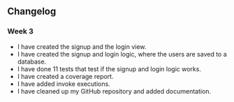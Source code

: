 ## Changelog

### Week 3

- I have created the signup and the login view.
- I have created the signup and login logic, where the users are saved to a database.
- I have done 11 tests that test if the signup and login logic works.
- I have created a coverage report.
- I have added invoke executions. 
- I have cleaned up my GitHub repository and added documentation.
